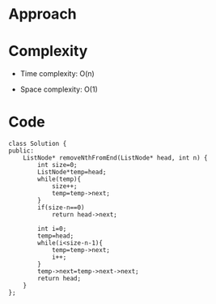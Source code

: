 # Approach
<!-- Describe your approach to solving the problem. -->

# Complexity
- Time complexity: O(n)
<!-- Add your time complexity here, e.g. $$O(n)$$ -->

- Space complexity: O(1)
<!-- Add your space complexity here, e.g. $$O(n)$$ -->

# Code
```
class Solution {
public:
    ListNode* removeNthFromEnd(ListNode* head, int n) {
        int size=0;
        ListNode*temp=head;
        while(temp){
            size++;
            temp=temp->next;
        }
        if(size-n==0)
            return head->next;

        int i=0;
        temp=head;
        while(i<size-n-1){
            temp=temp->next;
            i++;
        }
        temp->next=temp->next->next;
        return head;
    }
};
```
